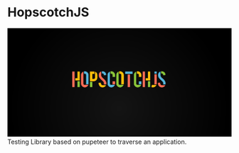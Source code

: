 # HopscotchJS
![hopscotchJS logo](images/hopsoctchJS.png)
Testing Library based on pupeteer to traverse an application.
